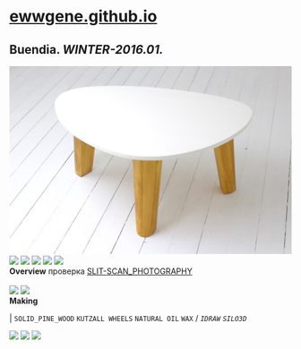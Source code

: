 
# [ewwgene.github.io](https://ewwgene.github.io/)
## Buendia. _WINTER-2016.01._
![Buendia](/100.jpg)<a href="https://ewwgene.github.io/Buendia/110.jpg"><img src="https://ewwgene.github.io/Buendia/110.jpg" height="75"></a> <a href="https://ewwgene.github.io/Buendia/111.jpg"><img src="https://ewwgene.github.io/Buendia/111.jpg" height="75"></a> <a href="https://ewwgene.github.io/Buendia/112.jpg"><img src="https://ewwgene.github.io/Buendia/112.jpg" height="75"></a> <a href="https://ewwgene.github.io/Buendia/120.jpg"><img src="https://ewwgene.github.io/Buendia/120.jpg" height="75"></a> <a href="https://ewwgene.github.io/Buendia/121.jpg"><img src="https://ewwgene.github.io/Buendia/121.jpg" height="75"></a> 
<br>
**Overview**
 проверка [SLIT-SCAN_PHOTOGRAPHY](https://en.wikipedia.org/wiki/Slit-scan_photography)
<br><br>
<a href="https://ewwgene.github.io/Buendia/Making/102.jpg"><img src="https://ewwgene.github.io/Buendia/Making/102.jpg" height="75"></a> <a href="https://ewwgene.github.io/Buendia/Making/104.jpg"><img src="https://ewwgene.github.io/Buendia/Making/104.jpg" height="75"></a> <br>
**Making**

|
`SOLID_PINE_WOOD` `KUTZALL WHEELS` `NATURAL OIL` `WAX` 
/
_`IDRAW`_ _`SILO3D`_ 
<br>

<a href="https://ewwgene.github.io/Buendia/311.jpg"><img src="https://ewwgene.github.io/Buendia/311.jpg" height="75"></a> <a href="https://ewwgene.github.io/Buendia/312.jpg"><img src="https://ewwgene.github.io/Buendia/312.jpg" height="75"></a> <a href="https://ewwgene.github.io/Buendia/323.jpg"><img src="https://ewwgene.github.io/Buendia/323.jpg" height="75"></a> 
<br>

